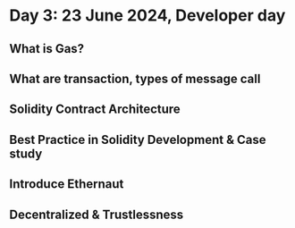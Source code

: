 # Day 3: 23 June 2024, Developer day

## What is Gas?

## What are transaction, types of message call

## Solidity Contract Architecture

## Best Practice in Solidity Development & Case study

## Introduce Ethernaut

## Decentralized & Trustlessness
